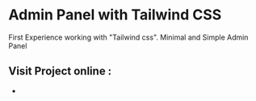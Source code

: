 # Admin Panel with Tailwind CSS
First Experience working with "Tailwind css". Minimal and Simple Admin Panel


## Visit Project online :
- 

